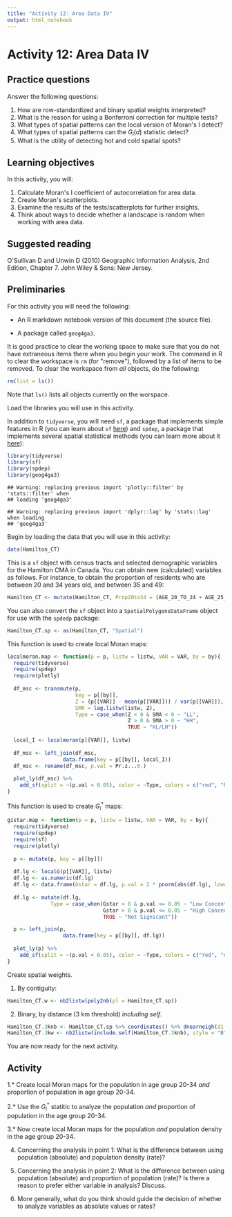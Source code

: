 ```yaml
---
title: "Activity 12: Area Data IV"
output: html_notebook
---
```


# Activity 12: Area Data IV

## Practice questions

Answer the following questions:

1. How are row-standardized and binary spatial weights interpreted?
2. What is the reason for using a Bonferroni correction for multiple tests?
3. What types of spatial patterns can the local version of Moran's I detect?
4. What types of spatial patterns can the $G_i(d)$ statistic detect?
5. What is the utility of detecting hot and cold spatial spots?

## Learning objectives

In this activity, you will:

1. Calculate Moran's I coefficient of autocorrelation for area data.
2. Create Moran's scatterplots.
2. Examine the results of the tests/scatterplots for further insights.
3. Think about ways to decide whether a landscape is random when working with area data.

## Suggested reading

O'Sullivan D and Unwin D (2010) Geographic Information Analysis, 2nd Edition, Chapter 7. John Wiley & Sons: New Jersey. 

## Preliminaries

For this activity you will need the following:

* An R markdown notebook version of this document (the source file).

* A package called `geog4ga3`.

It is good practice to clear the working space to make sure that you do not have extraneous items there when you begin your work. The command in R to clear the workspace is `rm` (for "remove"), followed by a list of items to be removed. To clear the workspace from _all_ objects, do the following:

```r
rm(list = ls())
```

Note that `ls()` lists all objects currently on the worspace.

Load the libraries you will use in this activity. 

In addition to `tidyverse`, you will need `sf`, a package that implements simple features in R (you can learn about `sf` [here](https://cran.r-project.org/web/packages/sf/vignettes/sf1.html)) and `spdep`, a package that implements several spatial statistical methods (you can learn more about it [here](https://cran.r-project.org/web/packages/spdep/index.html)):

```r
library(tidyverse)
library(sf)
library(spdep)
library(geog4ga3)
```

```
## Warning: replacing previous import 'plotly::filter' by 'stats::filter' when
## loading 'geog4ga3'
```

```
## Warning: replacing previous import 'dplyr::lag' by 'stats::lag' when loading
## 'geog4ga3'
```

Begin by loading the data that you will use in this activity:

```r
data(Hamilton_CT)
```

This is a `sf` object with census tracts and selected demographic variables for the Hamilton CMA in Canada.
You can obtain new (calculated) variables as follows. For instance, to obtain the proportion of residents who are between 20 and 34 years old, and between 35 and 49:

```r
Hamilton_CT <- mutate(Hamilton_CT, Prop20to34 = (AGE_20_TO_24 + AGE_25_TO_29 + AGE_30_TO_34)/POPULATION, Prop35to49 = (AGE_35_TO_39 + AGE_40_TO_44 + AGE_45_TO_49)/POPULATION)
```

You can also convert the `sf` object into a `SpatialPolygonsDataFrame` object for use with the `spdedp` package:

```r
Hamilton_CT.sp <- as(Hamilton_CT, "Spatial")
```

This function is used to create local Moran maps:

```r
localmoran.map <- function(p = p, listw = listw, VAR = VAR, by = by){
  require(tidyverse)
  require(spdep)
  require(plotly)
  
  df_msc <- transmute(p,
                      key = p[[by]],
                      Z = (p[[VAR]] - mean(p[[VAR]])) / var(p[[VAR]]),
                      SMA = lag.listw(listw, Z),
                      Type = case_when(Z < 0 & SMA < 0 ~ "LL",
                                       Z > 0 & SMA > 0 ~ "HH",
                                       TRUE ~ "HL/LH"))
  
  local_I <- localmoran(p[[VAR]], listw)
  
  df_msc <- left_join(df_msc, 
                  data.frame(key = p[[by]], local_I))
  df_msc <- rename(df_msc, p.val = Pr.z...0.)
  
  plot_ly(df_msc) %>%
    add_sf(split = ~(p.val < 0.05), color = ~Type, colors = c("red", "khaki1", "dodgerblue", "dodgerblue4")) 
}
```

This function is used to create $G_i^*$ maps:

```r
gistar.map <- function(p = p, listw = listw, VAR = VAR, by = by){
  require(tidyverse)
  require(spdep)
  require(sf)
  require(plotly)
  
  p <- mutate(p, key = p[[by]])
  
  df.lg <- localG(p[[VAR]], listw)
  df.lg <- as.numeric(df.lg)
  df.lg <- data.frame(Gstar = df.lg, p.val = 2 * pnorm(abs(df.lg), lower.tail = FALSE))
  
  df.lg <- mutate(df.lg, 
              Type = case_when(Gstar < 0 & p.val <= 0.05 ~ "Low Concentration",
                               Gstar > 0 & p.val <= 0.05 ~ "High Concentration",
                               TRUE ~ "Not Signicant"))

  p <- left_join(p, 
                  data.frame(key = p[[by]], df.lg))
  
  plot_ly(p) %>%
    add_sf(split = ~(p.val < 0.05), color = ~Type, colors = c("red", "dodgerblue", "gray"))
}
```

Create spatial weights.

1) By contiguity:

```r
Hamilton_CT.w <- nb2listw(poly2nb(pl = Hamilton_CT.sp))
```

2) Binary, by distance (3 km threshold) _including self_.

```r
Hamilton_CT.3knb <- Hamilton_CT.sp %>% coordinates() %>% dnearneigh(d1 = 0, d2 = 3)
Hamilton_CT.3kw <- nb2listw(include.self(Hamilton_CT.3knb), style = "B")
```

You are now ready for the next activity.

## Activity

1.* Create local Moran maps for the population in age group 20-34 _and_ proportion of population in age group 20-34. 

2.* Use the $G_i^*$ statitic to analyze the population _and_ proportion of population in the age group 20-34.

3.* Now create local Moran maps for the population _and_ population density in the age group 20-34. 

4. Concerning the analysis in point 1: What is the difference between using population (absolute) and population density (rate)?

5. Concerning the analysis in point 2: What is the difference between using population (absolute) and proportion of population (rate)? Is there a reason to prefer either variable in analysis? Discuss.

6. More generally, what do you think should guide the decision of whether to analyze variables as absolute values or rates?
